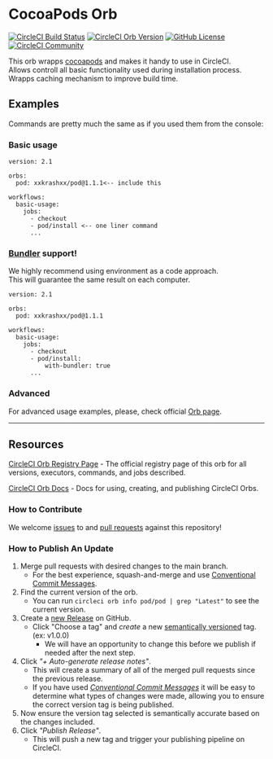 # CocoaPods Orb

[![CircleCI Build Status](https://circleci.com/gh/xxKRASHxx/circleci-pod-orb.svg?style=shield "CircleCI Build Status")](https://circleci.com/gh/xxKRASHxx/circleci-pod-orb) [![CircleCI Orb Version](https://badges.circleci.com/orbs/pod/pod.svg)](https://circleci.com/orbs/registry/orb/pod/pod) [![GitHub License](https://img.shields.io/badge/license-MIT-lightgrey.svg)](https://raw.githubusercontent.com/xxKRASHxx/circleci-pod-orb/master/LICENSE) [![CircleCI Community](https://img.shields.io/badge/community-CircleCI%20Discuss-343434.svg)](https://discuss.circleci.com/c/ecosystem/orbs)


This orb wrapps [cocoapods](https://cocoapods.org) and makes it handy to use in CircleCI.  
Allows controll all basic functionality used during installation process.  
Wrapps caching mechanism to improve build time.  

## Examples

Commands are pretty much the same as if you used them from the console:

### Basic usage
```
version: 2.1

orbs:
  pod: xxkrashxx/pod@1.1.1<-- include this

workflows:
  basic-usage:
    jobs:
      - checkout
      - pod/install <-- one liner command
      ...
```

### [Bundler](https://bundler.io) support!
We highly recommend using environment as a code approach.  
This will guarantee the same result on each computer.
```
version: 2.1

orbs:
  pod: xxkrashxx/pod@1.1.1

workflows:
  basic-usage:
    jobs:
      - checkout
      - pod/install:
          with-bundler: true
      ...
```

### Advanced
For advanced usage examples, please, check official [Orb page](https://circleci.com/developer/orbs/orb/pod/pod).

---

## Resources

[CircleCI Orb Registry Page](https://circleci.com/orbs/registry/orb/pod/pod) - The official registry page of this orb for all versions, executors, commands, and jobs described.

[CircleCI Orb Docs](https://circleci.com/docs/2.0/orb-intro/#section=configuration) - Docs for using, creating, and publishing CircleCI Orbs.

### How to Contribute

We welcome [issues](https://github.com/xxKRASHxx/circleci-pod-orb/issues) to and [pull requests](https://github.com/xxKRASHxx/circleci-pod-orb/pulls) against this repository!

### How to Publish An Update
1. Merge pull requests with desired changes to the main branch.
    - For the best experience, squash-and-merge and use [Conventional Commit Messages](https://conventionalcommits.org/).
2. Find the current version of the orb.
    - You can run `circleci orb info pod/pod | grep "Latest"` to see the current version.
3. Create a [new Release](https://github.com/xxKRASHxx/circleci-pod-orb/releases/new) on GitHub.
    - Click "Choose a tag" and _create_ a new [semantically versioned](http://semver.org/) tag. (ex: v1.0.0)
      - We will have an opportunity to change this before we publish if needed after the next step.
4.  Click _"+ Auto-generate release notes"_.
    - This will create a summary of all of the merged pull requests since the previous release.
    - If you have used _[Conventional Commit Messages](https://conventionalcommits.org/)_ it will be easy to determine what types of changes were made, allowing you to ensure the correct version tag is being published.
5. Now ensure the version tag selected is semantically accurate based on the changes included.
6. Click _"Publish Release"_.
    - This will push a new tag and trigger your publishing pipeline on CircleCI.
